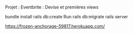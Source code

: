 Projet : Eventbrite : Devise et premières views


bundle install
rails db:create
Run rails db:migrate
rails server

https://frozen-anchorage-59817.herokuapp.com/